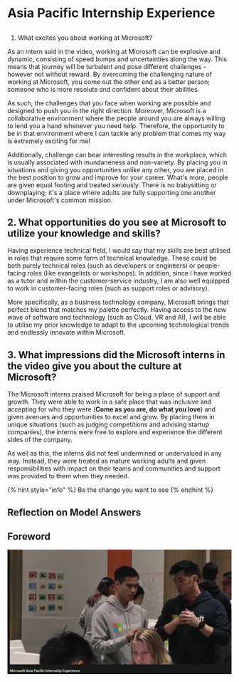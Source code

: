 # Asia Pacific Internship Experience

## 
1. What excites you about working at Microsoft?

As an intern said in the video, working at Microsoft can be explosive and dynamic, consisting of speed bumps and uncertainties along the way. This means that journey will be turbulent and pose different challenges - however not without reward. By overcoming the challenging nature of working at Microsoft, you come out the other end as a better person; someone who is more resolute and confident about their abilities.

As such, the challenges that you face when working are possible and designed to push you in the right direction. Moreover, Microsoft is a collaborative environment where the people around you are always willing to lend you a hand whenever you need help. Therefore, the opportunity to be in that environment where I can tackle any problem that comes my way is extremely exciting for me!

Additionally, challenge can bear interesting results in the workplace, which is usually associated with mundaneness and non-variety. By placing you in situations and giving you opportunities unlike any other, you are placed in the best position to grow and improve for your career. What's more, people are given equal footing and treated seriously. There is no babysitting or downplaying; it's a place where adults are fully supporting one another under Microsoft's common mission. 

## 2. What opportunities do you see at Microsoft to utilize your knowledge and skills?

Having experience technical field, I would say that my skills are best utilised in roles that require some form of technical knowledge. These could be both purely technical roles \(such as developers or engineers\) or people-facing roles \(like evangelists or workshops\). In addition, since I have worked as a tutor and within the customer-service industry, I am also well equipped to work in customer-facing roles \(such as support roles or advisory\).

More specifically, as a business technology company, Microsoft brings that perfect blend that matches my palette perfectly. Having access to the new wave of software and technology \(such as Cloud, VR and AI\), I will be able to utilise my prior knowledge to adapt to the upcoming technological trends and endlessly innovate within Microsoft.

## 3. What impressions did the Microsoft interns in the video give you about the culture at Microsoft?

The Microsoft interns praised Microsoft for being a place of support and growth. They were able to work in a safe place that was inclusive and accepting for who they were \(**Come as you are, do what you love**\) and given avenues and opportunities to excel and grow. By placing them in unique situations \(such as judging competitions and advising startup companies\), the interns were free to explore and experience the different sides of the company.

As well as this, the interns did not feel undermined or undervalued in any way. Instead, they were treated as mature working adults and given responsibilities with impact on their teams and communities and support was provided to them when they needed.

{% hint style="info" %}
Be the change you want to see
{% endhint %}

## Reflection on Model Answers



## Foreword

![also s/o to weng lmao](../../../.gitbook/assets/image%20%28108%29.png)



